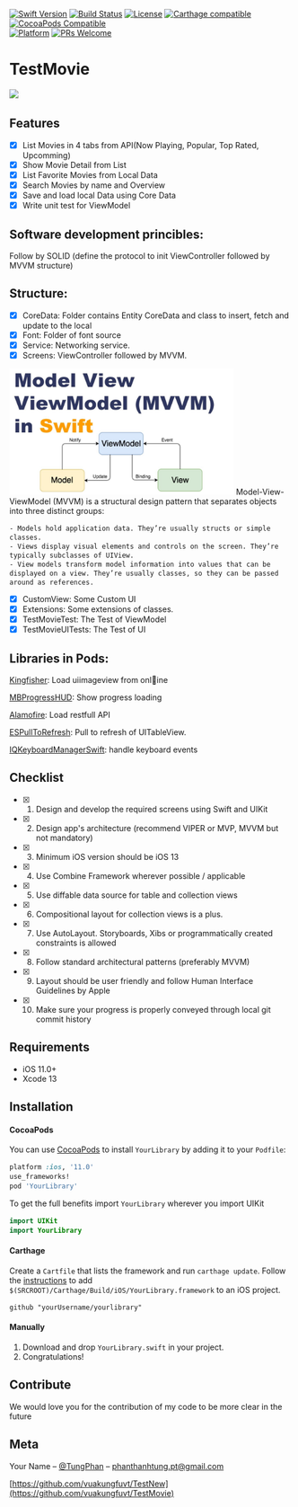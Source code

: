 
[![Swift Version][swift-image]][swift-url]
[![Build Status][travis-image]][travis-url]
[![License][license-image]][license-url]
[![Carthage compatible](https://img.shields.io/badge/Carthage-compatible-4BC51D.svg?style=flat)](https://github.com/Carthage/Carthage)
[![CocoaPods Compatible](https://img.shields.io/cocoapods/v/EZSwiftExtensions.svg)](https://img.shields.io/cocoapods/v/LFAlertController.svg)  
[![Platform](https://img.shields.io/cocoapods/p/LFAlertController.svg?style=flat)](http://cocoapods.org/pods/LFAlertController)
[![PRs Welcome](https://img.shields.io/badge/PRs-welcome-brightgreen.svg?style=flat-square)](http://makeapullrequest.com)

# TestMovie

<p align="row">
<img src= "images/app-demo.gif" width="400" >
</p>

## Features

- [x] List Movies in 4 tabs from API(Now Playing, Popular, Top  Rated, Upcomming)
- [x] Show Movie Detail from List
- [x] List Favorite Movies from Local Data
- [x] Search Movies by name and Overview
- [x] Save and load local Data using Core Data
- [x] Write unit test for ViewModel

## Software development princibles:

Follow by SOLID (define the protocol to init ViewController followed by MVVM structure)

## Structure:

- [x] CoreData: Folder contains Entity CoreData and class to insert, fetch and update to the local
- [x] Font: Folder of font source
- [x] Service: Networking service.
- [x] Screens: ViewController followed by MVVM.
<img src= "images/mvvm.jpeg" width="400" >
    Model-View-ViewModel (MVVM) is a structural design pattern that separates objects into three distinct groups:

    - Models hold application data. They’re usually structs or simple classes.
    - Views display visual elements and controls on the screen. They’re typically subclasses of UIView.
    - View models transform model information into values that can be displayed on a view. They’re usually classes, so they can be passed around as references.
- [x] CustomView: Some Custom UI
- [x] Extensions: Some extensions of classes.
- [x] TestMovieTest: The Test of ViewModel
- [x] TestMovieUITests: The Test of UI

## Libraries in Pods:
[Kingfisher](https://github.com/onevcat/Kingfisher): Load uiimageview from online

[MBProgressHUD](https://github.com/jdg/MBProgressHUD): Show progress loading

[Alamofire](https://github.com/Alamofire/Alamofire): Load restfull API

[ESPullToRefresh](https://github.com/eggswift/pull-to-refresh): Pull to refresh of UITableView.

[IQKeyboardManagerSwift](https://github.com/hackiftekhar/IQKeyboardManager): handle keyboard events
        
## Checklist
        
- [x] 1. Design and develop the required screens using Swift and UIKit
- [x] 2. Design app's architecture (recommend VIPER or MVP, MVVM but not mandatory)
- [x] 3. Minimum iOS version should be iOS 13
- [x] 4. Use Combine Framework wherever possible / applicable
- [x] 5. Use diffable data source for table and collection views
- [x] 6. Compositional layout for collection views is a plus.
- [x] 7. Use AutoLayout. Storyboards, Xibs or programmatically created constraints is allowed
- [x] 8. Follow standard architectural patterns (preferably MVVM)
- [x] 9. Layout should be user friendly and follow Human Interface Guidelines by Apple
- [x] 10. Make sure your progress is properly conveyed through local git commit history

## Requirements

- iOS 11.0+
- Xcode 13

## Installation

#### CocoaPods
You can use [CocoaPods](http://cocoapods.org/) to install `YourLibrary` by adding it to your `Podfile`:

```ruby
platform :ios, '11.0'
use_frameworks!
pod 'YourLibrary'
```

To get the full benefits import `YourLibrary` wherever you import UIKit

``` swift
import UIKit
import YourLibrary
```
#### Carthage
Create a `Cartfile` that lists the framework and run `carthage update`. Follow the [instructions](https://github.com/Carthage/Carthage#if-youre-building-for-ios) to add `$(SRCROOT)/Carthage/Build/iOS/YourLibrary.framework` to an iOS project.

```
github "yourUsername/yourlibrary"
```
#### Manually
1. Download and drop ```YourLibrary.swift``` in your project.  
2. Congratulations!  

## Contribute

We would love you for the contribution of my code to be more clear in the future

## Meta

Your Name – [@TungPhan](https://www.facebook.com/tung.teotop/) – phanthanhtung.pt@gmail.com

[https://github.com/vuakungfuvt/TestNew](https://github.com/vuakungfuvt/TestMovie)

[swift-image]:https://img.shields.io/badge/swift-3.0-orange.svg
[swift-url]: https://swift.org/
[license-image]: https://img.shields.io/badge/License-MIT-blue.svg
[license-url]: LICENSE
[travis-image]: https://img.shields.io/travis/dbader/node-datadog-metrics/master.svg?style=flat-square
[travis-url]: https://travis-ci.org/dbader/node-datadog-metrics
[codebeat-image]: https://codebeat.co/badges/c19b47ea-2f9d-45df-8458-b2d952fe9dad
[codebeat-url]: https://codebeat.co/projects/github-com-vsouza-awesomeios-com
